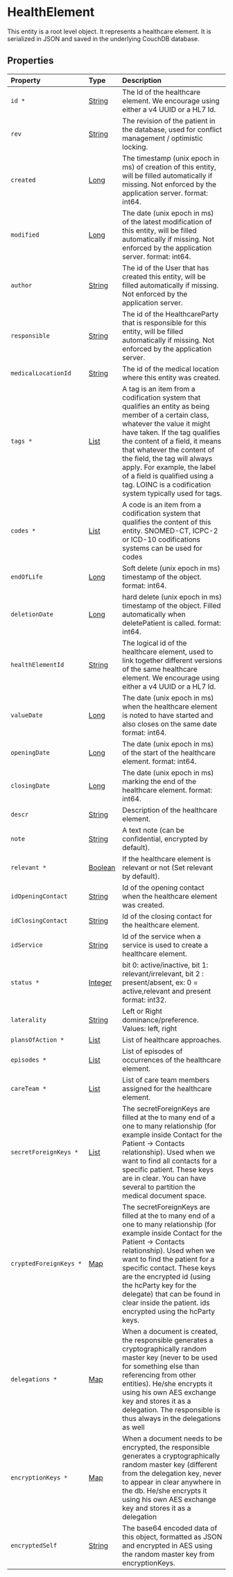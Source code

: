 # HealthElement

This entity is a root level object. It represents a healthcare element. It is serialized in JSON and saved in the underlying CouchDB database.


## Properties

| Property | Type | Description |
| :--- | :--- | :--- |
| `id * ` | [String](String) | The Id of the healthcare element. We encourage using either a v4 UUID or a HL7 Id.  |
| `rev ` | [String](String) | The revision of the patient in the database, used for conflict management / optimistic locking.  |
| `created ` | [Long](Long) | The timestamp (unix epoch in ms) of creation of this entity, will be filled automatically if missing. Not enforced by the application server. format: int64. |
| `modified ` | [Long](Long) | The date (unix epoch in ms) of the latest modification of this entity, will be filled automatically if missing. Not enforced by the application server. format: int64. |
| `author ` | [String](String) | The id of the User that has created this entity, will be filled automatically if missing. Not enforced by the application server.  |
| `responsible ` | [String](String) | The id of the HealthcareParty that is responsible for this entity, will be filled automatically if missing. Not enforced by the application server.  |
| `medicalLocationId ` | [String](String) | The id of the medical location where this entity was created.  |
| `tags * ` | [List](CodeStub) | A tag is an item from a codification system that qualifies an entity as being member of a certain class, whatever the value it might have taken. If the tag qualifies the content of a field, it means that whatever the content of the field, the tag will always apply. For example, the label of a field is qualified using a tag. LOINC is a codification system typically used for tags.  |
| `codes * ` | [List](CodeStub) | A code is an item from a codification system that qualifies the content of this entity. SNOMED-CT, ICPC-2 or ICD-10 codifications systems can be used for codes  |
| `endOfLife ` | [Long](Long) | Soft delete (unix epoch in ms) timestamp of the object. format: int64. |
| `deletionDate ` | [Long](Long) | hard delete (unix epoch in ms) timestamp of the object. Filled automatically when deletePatient is called. format: int64. |
| `healthElementId ` | [String](String) | The logical id of the healthcare element, used to link together different versions of the same healthcare element. We encourage using either a v4 UUID or a HL7 Id.  |
| `valueDate ` | [Long](Long) | The date (unix epoch in ms) when the healthcare element is noted to have started and also closes on the same date format: int64. |
| `openingDate ` | [Long](Long) | The date (unix epoch in ms) of the start of the healthcare element. format: int64. |
| `closingDate ` | [Long](Long) | The date (unix epoch in ms) marking the end of the healthcare element. format: int64. |
| `descr ` | [String](String) | Description of the healthcare element.  |
| `note ` | [String](String) | A text note (can be confidential, encrypted by default).  |
| `relevant * ` | [Boolean](Boolean) | If the healthcare element is relevant or not (Set relevant by default).  |
| `idOpeningContact ` | [String](String) | Id of the opening contact when the healthcare element was created.  |
| `idClosingContact ` | [String](String) | Id of the closing contact for the healthcare element.  |
| `idService ` | [String](String) | Id of the service when a service is used to create a healthcare element.  |
| `status * ` | [Integer](Integer) | bit 0: active/inactive, bit 1: relevant/irrelevant, bit 2 : present/absent, ex: 0 = active,relevant and present format: int32. |
| `laterality ` | [String](String) | Left or Right dominance/preference. Values: left, right |
| `plansOfAction * ` | [List](PlanOfAction) | List of healthcare approaches.  |
| `episodes * ` | [List](Episode) | List of episodes of occurrences of the healthcare element.  |
| `careTeam * ` | [List](CareTeamMember) | List of care team members assigned for the healthcare element.  |
| `secretForeignKeys * ` | [List](String) | The secretForeignKeys are filled at the to many end of a one to many relationship (for example inside Contact for the Patient -> Contacts relationship). Used when we want to find all contacts for a specific patient. These keys are in clear. You can have several to partition the medical document space.  |
| `cryptedForeignKeys * ` | [Map](List) | The secretForeignKeys are filled at the to many end of a one to many relationship (for example inside Contact for the Patient -> Contacts relationship). Used when we want to find the patient for a specific contact. These keys are the encrypted id (using the hcParty key for the delegate) that can be found in clear inside the patient. ids encrypted using the hcParty keys.  |
| `delegations * ` | [Map](List) | When a document is created, the responsible generates a cryptographically random master key (never to be used for something else than referencing from other entities). He/she encrypts it using his own AES exchange key and stores it as a delegation. The responsible is thus always in the delegations as well  |
| `encryptionKeys * ` | [Map](List) | When a document needs to be encrypted, the responsible generates a cryptographically random master key (different from the delegation key, never to appear in clear anywhere in the db. He/she encrypts it using his own AES exchange key and stores it as a delegation  |
| `encryptedSelf ` | [String](String) | The base64 encoded data of this object, formatted as JSON and encrypted in AES using the random master key from encryptionKeys.  |
